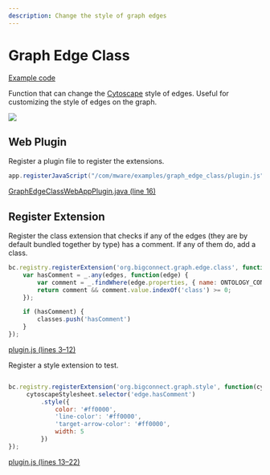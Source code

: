 ```yaml
---
description: Change the style of graph edges
---
```


# Graph Edge Class

[Example code](https://github.com/mware-solutions/doc-examples/blob/master/extension-graph-edge-class)

Function that can change the [Cytoscape](http://js.cytoscape.org/) style  of edges. Useful for customizing the style of edges on the graph.

![](http://localhost/extension-points/front-end/graphEdge/class.png)

## Web Plugin

Register a plugin file to register the extensions.

```java
app.registerJavaScript("/com/mware/examples/graph_edge_class/plugin.js", true);
```

[GraphEdgeClassWebAppPlugin.java \(line 16\)](https://github.com/mware-solutions/doc-examples/blob/master/extension-graph-edge-class/src/main/java/com/mware/examples/graph_edge_class/GraphEdgeClassWebAppPlugin.java#L16)

## Register Extension

Register the class extension that checks if any of the edges \(they are by default bundled together by type\) has a comment. If any of them do, add a class.

```javascript
bc.registry.registerExtension('org.bigconnect.graph.edge.class', function(edges, type, classes) {
    var hasComment = _.any(edges, function(edge) {
        var comment = _.findWhere(edge.properties, { name: ONTOLOGY_CONSTANTS.PROP_COMMENT_ENTRY })
        return comment && comment.value.indexOf('class') >= 0;
    });

    if (hasComment) {
        classes.push('hasComment')
    }
});
```

[plugin.js \(lines 3–12\)](https://github.com/mware-solutions/doc-examples/blob/master/extension-graph-edge-class/src/main/resources/com/mware/examples/graph_edge_class/plugin.js#L3-L12)

Register a style extension to test.

```javascript

bc.registry.registerExtension('org.bigconnect.graph.style', function(cytoscapeStylesheet) {
     cytoscapeStylesheet.selector('edge.hasComment')
         .style({
             color: '#ff0000',
             'line-color': '#ff0000',
             'target-arrow-color': '#ff0000',
             width: 5
         })
});
```

[plugin.js \(lines 13–22\)](https://github.com/mware-solutions/doc-examples/blob/master/extension-graph-edge-class/src/main/resources/com/mware/examples/graph_edge_class/plugin.js#L13-L22)

